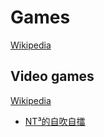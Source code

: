 # Games
[Wikipedia](https://en.wikipedia.org/wiki/Game)

## Video games
[Wikipedia](https://en.wikipedia.org/wiki/Video_game)

- [NT³的自吹自擂](https://t.me/nt_cubic)